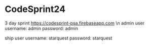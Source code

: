 # CodeSprint24
3 day sprint
https://codesprint-psa.firebaseapp.com \n
admin user
username: admin
password: admin

ship user
username: starquest
password: starquest
